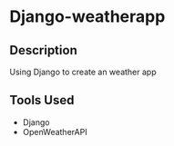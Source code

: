 # Django-weatherapp

## Description

Using Django to create an weather app

## Tools Used

- Django
- OpenWeatherAPI


